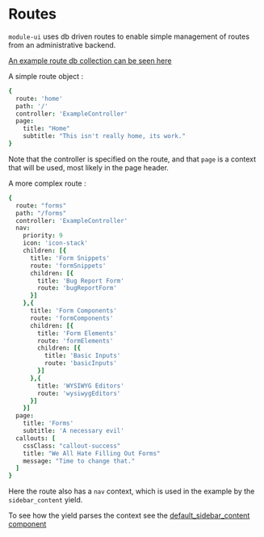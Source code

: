 # Routes

`module-ui` uses db driven routes to enable simple management of routes from an administrative backend.

[An example route db collection can be seen here](../example/server/init_pages.coffee)

A simple route object :
```coffeescript
{
  route: 'home'
  path: '/'
  controller: 'ExampleController'
  page:
    title: "Home"
    subtitle: "This isn't really home, its work."
}
```

Note that the controller is specified on the route, and that `page` is a context that will be used, most likely in the page header.

A more complex route :
```coffeescript
{
  route: "forms"
  path: "/forms"
  controller: 'ExampleController'
  nav:
    priority: 9
    icon: 'icon-stack'
    children: [{
      title: 'Form Snippets'
      route: 'formSnippets'
      children: [{
        title: 'Bug Report Form'
        route: 'bugReportForm'
      }]
    },{
      title: 'Form Components'
      route: 'formComponents'
      children: [{
        title: 'Form Elements'
        route: 'formElements'
        children: [{
          title: 'Basic Inputs'
          route: 'basicInputs'
        }]
      },{
        title: 'WYSIWYG Editors'
        route: 'wysiwygEditors'
      }]
    }]
  page:
    title: 'Forms'
    subtitle: 'A necessary evil'
  callouts: [
    cssClass: "callout-success"
    title: "We All Hate Filling Out Forms"
    message: "Time to change that."
  ]
}
```

Here the route also has a `nav` context, which is used in the example by the `sidebar_content` yield.

To see how the yield parses the context see the [default_sidebar_content component](../components/sidebar/default_sidebar_content.html)